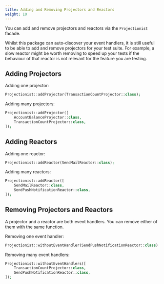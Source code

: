 ```yaml
---
title: Adding and Removing Projectors and Reactors
weight: 10
---
```


You can add and remove projectors and reactors via the `Projectionist` facade.

Whilst this package can auto-discover your event handlers, it is still useful to be able to add and remove projectors for your test suite. For example, a slow reactor might be worth removing to speed up your tests if the behaviour of that reactor is not relevant for the feature you are testing.

## Adding Projectors

Adding one projector:

```php
Projectionist::addProjector(TransactionCountProjector::class);
```

Adding many projectors:

```php
Projectionist::addProjector([
    AccountBalanceProjector::class,
    TransactionCountProjector::class,
]);
```

## Adding Reactors

Adding one reactor:

```php
Projectionist::addReactor(SendMailReactor::class);
```

Adding many reactors:

```php
Projectionist::addReactor([
    SendMailReactor::class,
    SendPushNotificationReactor::class,
]);
```

## Removing Projectors and Reactors

A projector and a reactor are both event handlers. You can remove either of them with the same function.

Removing one event handler:

```php
Projectionist::withoutEventHandler(SendPushNotificationReactor::class);
```

Removing many event handlers:

```php
Projectionist::withoutEventHandlers([
    TransactionCountProjector::class,
    SendPushNotificationReactor::class,
]);
```
